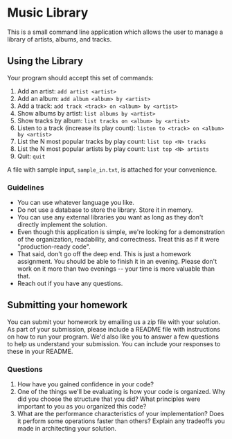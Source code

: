 # Music Library

This is a small command line application which allows the user to manage a library of artists, albums, and tracks.

## Using the Library

Your program should accept this set of commands:

1. Add an artist: `add artist <artist>`
2. Add an album: `add album <album> by <artist>`
3. Add a track: `add track <track> on <album> by <artist>`
4. Show albums by artist: `list albums by <artist>`
5. Show tracks by album: `list tracks on <album> by <artist>`
6. Listen to a track (increase its play count): `listen to <track> on <album> by <artist>`
7. List the N most popular tracks by play count: `list top <N> tracks`
8. List the N most popular artists by play count: `list top <N> artists`
9. Quit: `quit`

A file with sample input, `sample_in.txt`, is attached for your convenience.

### Guidelines
* You can use whatever language you like.
* Do not use a database to store the library. Store it in memory.
* You can use any external libraries you want as long as they don't directly implement the solution.
* Even though this application is simple, we're looking for a demonstration of the organization, readability, and correctness. Treat this as if it were "production-ready code".
* That said, don't go off the deep end. This is just a homework assignment. You should be able to finish it in an evening. Please don't work on it more than two evenings -- your time is more valuable than that.
* Reach out if you have any questions.

## Submitting your homework

You can submit your homework by emailing us a zip file with your solution. As part of your submission, please include a README file with instructions on how to run your program. We'd also like you to answer a few questions to help us understand your submission. You can include your responses to these in your README.


### Questions
1. How have you gained confidence in your code?
2. One of the things we'll be evaluating is how your code is organized. Why did you choose the structure that you did? What principles were important to you as you organized this code?
3. What are the performance characteristics of your implementation? Does it perform some operations faster than others? Explain any tradeoffs you made in architecting your solution.
